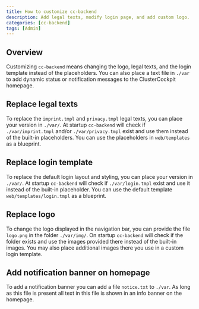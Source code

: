 ```yaml
---
title: How to customize cc-backend
description: Add legal texts, modify login page, and add custom logo.
categories: [cc-backend]
tags: [Admin]
---
```


## Overview

Customizing `cc-backend` means changing the logo, legal texts, and the login
template instead of the placeholders. You can also place a text file in `./var`
to add dynamic status or notification messages to the ClusterCockpit homepage.

## Replace legal texts

To replace the `imprint.tmpl` and `privacy.tmpl` legal texts, you can place your
version in `./var/`. At startup `cc-backend` will check if `./var/imprint.tmpl` and/or
`./var/privacy.tmpl` exist and use them instead of the built-in placeholders.
You can use the placeholders in `web/templates` as a blueprint.

## Replace login template

To replace the default login layout and styling, you can place your version in
`./var/`. At startup `cc-backend` will check if `./var/login.tmpl` exist and use
it instead of the built-in placeholder. You can use the default template
`web/templates/login.tmpl` as a blueprint.

## Replace logo

To change the logo displayed in the navigation bar, you can provide the file
`logo.png` in the folder `./var/img/`. On startup `cc-backend` will check if the
folder exists and use the images provided there instead of the built-in images.
You may also place additional images there you use in a custom login template.

## Add notification banner on homepage

To add a notification banner you can add a file `notice.txt` to `./var`. As long
as this file is present all text in this file is shown in an info banner on the
homepage.
